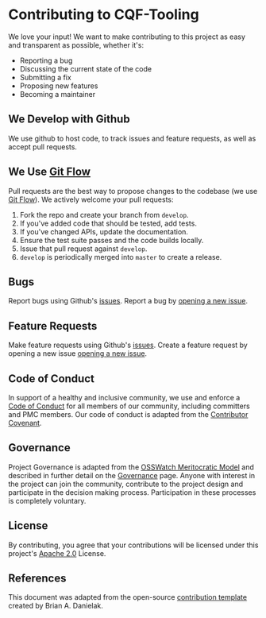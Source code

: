 # Contributing to CQF-Tooling

We love your input! We want to make contributing to this project as easy and transparent as possible, whether it's:

- Reporting a bug
- Discussing the current state of the code
- Submitting a fix
- Proposing new features
- Becoming a maintainer

## We Develop with Github

We use github to host code, to track issues and feature requests, as well as accept pull requests.

## We Use [Git Flow](https://nvie.com/posts/a-successful-git-branching-model)

Pull requests are the best way to propose changes to the codebase (we use [Git Flow](https://nvie.com/posts/a-successful-git-branching-model)). We actively welcome your pull requests:

1. Fork the repo and create your branch from `develop`.
2. If you've added code that should be tested, add tests.
3. If you've changed APIs, update the documentation.
4. Ensure the test suite passes and the code builds locally.
5. Issue that pull request against `develop`.
6. `develop` is periodically merged into `master` to create a release.

## Bugs

Report bugs using Github's [issues](https://github.com/cqframework/cqf-tooling/issues). Report a bug by [opening a new issue](https://github.com/cqframework/cqf-tooling/issues/new).

## Feature Requests

Make feature requests using Github's [issues](https://github.com/cqframework/cqf-tooling/issues). Create a feature request by opening a new issue [opening a new issue](https://github.com/cqframework/cqf-tooling/issues/new).

## Code of Conduct

In support of a healthy and inclusive community, we use and enforce a [Code of Conduct](code_of_conduct.md) for all members of our community, including committers and PMC members. Our code of conduct is adapted from the [Contributor Covenant](https://www.contributor-covenant.org/).

## Governance

Project Governance is adapted from the [OSSWatch Meritocratic Model](http://oss-watch.ac.uk/resources/meritocraticgovernancemodel) and described in further detail on the [Governance](governance.md) page. Anyone with interest in the project can join the community, contribute to the project design and participate in the decision making process. Participation in these processes is completely voluntary.

## License

By contributing, you agree that your contributions will be licensed under this project's [Apache 2.0](https://choosealicense.com/licenses/apache-2.0/) License.

## References

This document was adapted from the open-source [contribution template](https://gist.github.com/briandk/3d2e8b3ec8daf5a27a62) created by Brian A. Danielak.

